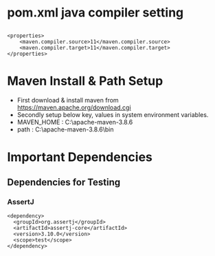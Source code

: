 # pom.xml java compiler setting
##  
    <properties>
        <maven.compiler.source>11</maven.compiler.source>
        <maven.compiler.target>11</maven.compiler.target>
    </properties>


# Maven Install & Path Setup
- First download & install maven from https://maven.apache.org/download.cgi
- Secondly setup below key, values in system environment variables.
- MAVEN_HOME : C:\apache-maven-3.8.6
- path : C:\apache-maven-3.8.6\bin

# Important Dependencies

##  Dependencies for Testing
### AssertJ
    <dependency>
      <groupId>org.assertj</groupId>
      <artifactId>assertj-core</artifactId>
      <version>3.10.0</version>
      <scope>test</scope>
    </dependency>
